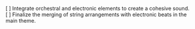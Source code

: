 [ ] Integrate orchestral and electronic elements to create a cohesive sound.
[ ] Finalize the merging of string arrangements with electronic beats in the main theme.
